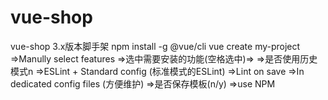 # vue-shop
vue-shop
3.x版本脚手架
 npm install -g @vue/cli
 vue create my-project
 =>Manully select features
 =>选中需要安装的功能(空格选中)=>
=>是否使用历史模式n
=>ESLint + Standard config (标准模式的ESLint)
=>Lint on save
=>In dedicated config files (方便维护)
=>是否保存模板(n/y)
=>use NPM

